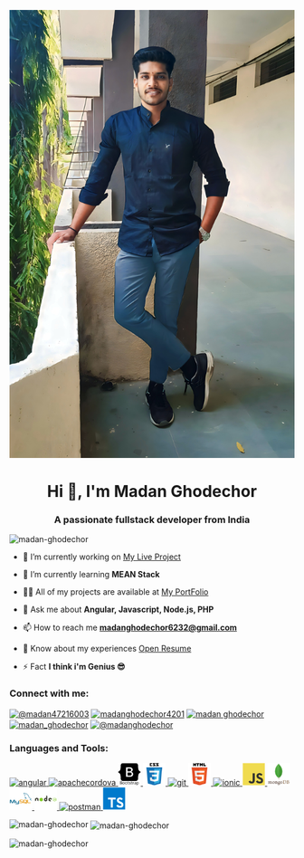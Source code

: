 ![logo height="500px"](https://github.com/Madan-ghodechor/Madan-ghodechor/blob/main/IMG_20230927_143852.jpg)
<h1 align="center">Hi 👋, I'm Madan Ghodechor</h1>
<h3 align="center">A passionate fullstack developer from India</h3>

<p align="left"> <img src="https://komarev.com/ghpvc/?username=madan-ghodechor&label=Profile%20views&color=0e75b6&style=flat" alt="madan-ghodechor" /> </p>



- 🔭 I’m currently working on [My Live Project](https://cdr-comp.netlify.app/)

- 🌱 I’m currently learning **MEAN Stack**

- 👨‍💻 All of my projects are available at [My PortFolio](https://madan-ghodechor-portfolio.netlify.app/)

- 💬 Ask me about **Angular, Javascript, Node.js, PHP**

- 📫 How to reach me **madanghodechor6232@gmail.com**

- 📄 Know about my experiences [Open Resume](https://drive.google.com/file/d/1KMokiyJ5sr2SxCZ-8p2_3NKaMnlK4l3J/view?usp=sharing)

- ⚡ Fact **I think i'm Genius 😎**

<h3 align="left">Connect with me:</h3>
<p align="left">
<a href="https://twitter.com/@madan47216003" target="blank"><img align="center" src="https://raw.githubusercontent.com/rahuldkjain/github-profile-readme-generator/master/src/images/icons/Social/twitter.svg" alt="@madan47216003" height="30" width="40" /></a>
<a href="https://linkedin.com/in/madanghodechor4201" target="blank"><img align="center" src="https://raw.githubusercontent.com/rahuldkjain/github-profile-readme-generator/master/src/images/icons/Social/linked-in-alt.svg" alt="madanghodechor4201" height="30" width="40" /></a>
<a href="https://fb.com/madan ghodechor" target="blank"><img align="center" src="https://raw.githubusercontent.com/rahuldkjain/github-profile-readme-generator/master/src/images/icons/Social/facebook.svg" alt="madan ghodechor" height="30" width="40" /></a>
<a href="https://instagram.com/madan_ghodechor" target="blank"><img align="center" src="https://raw.githubusercontent.com/rahuldkjain/github-profile-readme-generator/master/src/images/icons/Social/instagram.svg" alt="madan_ghodechor" height="30" width="40" /></a>
<a href="https://www.youtube.com/c/@madanghodechor" target="blank"><img align="center" src="https://raw.githubusercontent.com/rahuldkjain/github-profile-readme-generator/master/src/images/icons/Social/youtube.svg" alt="@madanghodechor" height="30" width="40" /></a>
</p>

<h3 align="left">Languages and Tools:</h3>
<p align="left">
  <a href="https://angular.io" target="_blank" rel="noreferrer"> <img src="https://angular.io/assets/images/logos/angular/angular.svg" alt="angular" width="40" height="40"/> </a>
  <a href="https://cordova.apache.org/" target="_blank" rel="noreferrer"> <img src="https://www.vectorlogo.zone/logos/apache_cordova/apache_cordova-icon.svg" alt="apachecordova" width="40" height="40"/> </a>
  <a href="https://getbootstrap.com" target="_blank" rel="noreferrer"> <img src="https://raw.githubusercontent.com/devicons/devicon/master/icons/bootstrap/bootstrap-plain-wordmark.svg" alt="bootstrap" width="40" height="40"/> </a> 
  <a href="https://www.w3schools.com/css/" target="_blank" rel="noreferrer"> <img src="https://raw.githubusercontent.com/devicons/devicon/master/icons/css3/css3-original-wordmark.svg" alt="css3" width="40" height="40"/>
  </a>   <a href="https://git-scm.com/" target="_blank" rel="noreferrer"> <img src="https://www.vectorlogo.zone/logos/git-scm/git-scm-icon.svg" alt="git" width="40" height="40"/> </a>
  <a href="https://www.w3.org/html/" target="_blank" rel="noreferrer"> <img src="https://raw.githubusercontent.com/devicons/devicon/master/icons/html5/html5-original-wordmark.svg" alt="html5" width="40" height="40"/> </a> 
  <a href="https://ionicframework.com" target="_blank" rel="noreferrer"> <img src="https://upload.wikimedia.org/wikipedia/commons/d/d1/Ionic_Logo.svg" alt="ionic" width="40" height="40"/> </a>
  <a href="https://developer.mozilla.org/en-US/docs/Web/JavaScript" target="_blank" rel="noreferrer"> <img src="https://raw.githubusercontent.com/devicons/devicon/master/icons/javascript/javascript-original.svg" alt="javascript" width="40" height="40"/> </a> 
  <a href="https://www.mongodb.com/" target="_blank" rel="noreferrer"> <img src="https://raw.githubusercontent.com/devicons/devicon/master/icons/mongodb/mongodb-original-wordmark.svg" alt="mongodb" width="40" height="40"/> </a>
  <a href="https://www.mysql.com/" target="_blank" rel="noreferrer"> <img src="https://raw.githubusercontent.com/devicons/devicon/master/icons/mysql/mysql-original-wordmark.svg" alt="mysql" width="40" height="40"/> </a> 
  <a href="https://nodejs.org" target="_blank" rel="noreferrer"> <img src="https://raw.githubusercontent.com/devicons/devicon/master/icons/nodejs/nodejs-original-wordmark.svg" alt="nodejs" width="40" height="40"/> </a>
  <a href="https://postman.com" target="_blank" rel="noreferrer"> <img src="https://www.vectorlogo.zone/logos/getpostman/getpostman-icon.svg" alt="postman" width="40" height="40"/> </a>
  <a href="https://www.typescriptlang.org/" target="_blank" rel="noreferrer"> <img src="https://raw.githubusercontent.com/devicons/devicon/master/icons/typescript/typescript-original.svg" alt="typescript" width="40" height="40"/> </a>
</p>

<p><img align="left" src="https://github-readme-stats.vercel.app/api/top-langs?username=madan-ghodechor&show_icons=true&locale=en&layout=compact" alt="madan-ghodechor" /></p>

<p>&nbsp;<img align="center" src="https://github-readme-stats.vercel.app/api?username=madan-ghodechor&show_icons=true&locale=en" alt="madan-ghodechor" /></p>

<p><img align="center" src="https://github-readme-streak-stats.herokuapp.com/?user=madan-ghodechor&" alt="madan-ghodechor" /></p>
